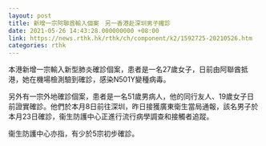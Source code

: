 ```yaml
---
layout: post
title: 新增一宗阿聯酋輸入個案　另一香港赴深圳男子確診
date: 2021-05-26 14:43:28.000000000 +08:00
link: https://news.rthk.hk/rthk/ch/component/k2/1592725-20210526.htm
categories: rthk
---
```


本港新增一宗輸入新型肺炎確診個案，患者是一名27歲女子，日前由阿聯酋抵港，她在機場檢測驗到確診，感染N501Y變種病毒。

另外有一宗外地確診個案，患者是一名51歲男病人，他的同行友人、19歲女子日前證實確診。他們於本月8日前往深圳，昨日接獲廣東衛生當局通報，該名男子於本月23日確診，衞生防護中心正進行流行病學調查和接觸者追蹤。

衞生防護中心亦指，有少於5宗初步確診。
